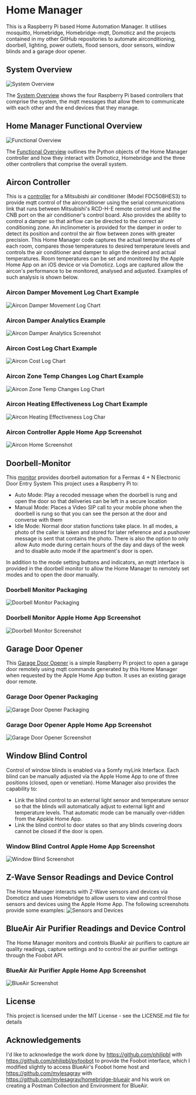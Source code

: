 # Home Manager
This is a Raspberry Pi based Home Automation Manager. It utilises mosquitto, Homebridge, Homebridge-mqtt, Domoticz and the projects contained in my other GitHub repositories to automate airconditioning, doorbell, lighting, power outlets, flood sensors, door sensors, window blinds and a garage door opener.

## System Overview
![System Overview](https://github.com/roscoe81/Home-Manager/blob/master/Documentation/System%20Overview.png)

The [System Overview](https://github.com/roscoe81/Home-Manager/blob/master/Documentation/Home%20Automation%20System%20Overview.pdf) shows the four Raspberry Pi based controllers that comprise the system, the mqtt messages that allow them to communicate with each other and the end devices that they manage.

## Home Manager Functional Overview
![Functional Overview](https://github.com/roscoe81/Home-Manager/blob/master/Documentation/Home%20Automation%20OOP%20Functional%20Overview.png)

The [Functional Overview](https://github.com/roscoe81/Home-Manager/blob/master/Documentation/Home%20Automation%20OOP%20Functional%20Overview.pdf) outlines the Python objects of the Home Manager controller and how they interact with Domoticz, Homebridge and the three other controllers that comprise the overall system.

## Aircon Controller
This is a [controller](https://github.com/roscoe81/Aircon-Controller) for a Mitsubishi air conditioner (Model FDC508HES3) to provide mqtt control of the airconditioner using the serial communications link that runs between Mitsubishi's RCD-H-E remote control unit and the CNB port on the air conditioner's control board. Also provides the ability to control a damper so that airflow can be directed to the correct air conditioning zone. An inclinometer is provided for the damper in order to detect its position and control the air flow between zones with greater precision. This Home Manager code captures the actual temperatures of each room, compares those temperatures to desired temperature levels and controls the air conditioner and damper to align the desired and actual temperatures. Room temperatures can be set and monitored by the Apple Home App on an iOS device or via Domoticz. Logs are captured allow the aircon's performance to be monitored, analysed and adjusted. Examples of such analysis is shown below.

### Aircon Damper Movement Log Chart Example
![Aircon Damper Movement Log Chart](https://github.com/roscoe81/Home-Manager/blob/master/Documentation/Damper_Movement.png)

### Aircon Damper Analytics Example
![Aircon Damper Analytics Screenshot](https://github.com/roscoe81/Home-Manager/blob/master/Documentation/Damper_Analytics.png)

### Aircon Cost Log Chart Example
![Aircon Cost Log Chart](https://github.com/roscoe81/Home-Manager/blob/master/Documentation/Cost.png)

### Aircon Zone Temp Changes Log Chart Example
![Aircon Zone Temp Changes Log Chart](https://github.com/roscoe81/Home-Manager/blob/master/Documentation/Zone_Temp_Changes.png)

### Aircon Heating Effectiveness Log Chart Example
![Aircon Heating Effectiveness Log Char](https://github.com/roscoe81/Home-Manager/blob/master/Documentation/Heating_Effectiveness.png)

### Aircon Controller Apple Home App Screenshot
![Aircon Home Screenshot](https://github.com/roscoe81/Home-Manager/blob/master/Documentation/Aircon_Screen.png)

## Doorbell-Monitor
This [monitor](https://github.com/roscoe81/Doorbell-Monitor/blob/master/README.md) provides doorbell automation for a Fermax 4 + N Electronic Door Entry System 
This project uses a Raspberry Pi to:
* Auto Mode: Play a recoded message when the doorbell is rung and open the door so that deliveries can be left in a secure location
* Manual Mode: Places a Video SIP call to your mobile phone when the doorbell is rung so that you can see the person at the door and converse with them
* Idle Mode: Normal door station functions take place.
In all modes, a photo of the caller is taken and stored for later reference and a pushover message is sent that contains the photo. There is also the option to only allow Auto mode during certain hours of the day and days of the week and to disable auto mode if the apartment's door is open.

In addition to the mode setting buttons and indicators, an mqtt interface is provided in the doorbell monitor to allow the Home Manager to remotely set modes and to open the door manually.

### Doorbell Monitor Packaging
![Doorbell Monitor Packaging](https://github.com/roscoe81/Doorbell-Monitor/blob/master/Schematics%20and%20Photos/IMG_3065.png)

### Doorbell Monitor Apple Home App Screenshot
![Doorbell Monitor Screenshot](https://github.com/roscoe81/Home-Manager/blob/master/Documentation/Doorbell_Screen.png)

## Garage Door Opener
This [Garage Door Opener](https://github.com/roscoe81/Garage-Door-Opener) is a simple Raspberry Pi project to open a garage door remotely using mqtt commands generated by this Home Manager when requested by the Apple Home App button. It uses an existing garage door remote.

### Garage Door Opener Packaging
![Garage Door Opener Packaging](https://github.com/roscoe81/Garage-Door-Opener/blob/master/Schematics%20and%20Photos/IMG_3204.png)

### Garage Door Opener Apple Home App Screenshot
![Garage Door Opener Screenshot](https://github.com/roscoe81/Home-Manager/blob/master/Documentation/64347399-0F79-48CE-B06A-61093BEE70FF.jpeg)

## Window Blind Control
Control of window blinds is enabled via a Somfy myLink Interface. Each blind can be manually adjusted via the Apple Home App to one of three positions (closed, open or venetian). Home Manager also provides the capability to:
* Link the blind control to an external light sensor and temperature sensor so that the blinds will automatically adjust to external light and temperature levels. That automatic mode can be manually over-ridden from the Appkle Home App.
* Link the blind control to door states so that any blinds covering doors cannot be closed if the door is open.

### Window Blind Control Apple Home App Screenshot
![Window Blind Screenshot](https://github.com/roscoe81/Home-Manager/blob/master/Documentation/Living_Screen.png)

## Z-Wave Sensor Readings and Device Control
The Home Manager interacts with Z-Wave sensors and devices via Domoticz and uses Homebridge to allow users to view and control those sensors and devices using the Apple Home App. The following screenshots provide some examples:
![Sensors and Devices](https://github.com/roscoe81/Home-Manager/blob/master/Documentation/B776A2B2-D773-44D4-B98A-E37C2AB8AD12.jpeg)

## BlueAir Air Purifier Readings and Device Control
The Home Manager monitors and controls BlueAir air purifiers to capture air quality readings, capture settings and to control the air purifier settings through the Foobot API.

### BlueAir Air Purifier Apple Home App Screenshot
![BlueAir Screenshot](https://github.com/roscoe81/Home-Manager/blob/master/Documentation/IMG_4349.png)

## License
This project is licensed under the MIT License - see the LICENSE.md file for details

## Acknowledgements
I'd like to acknowledge the work done by https://github.com/philipbl with https://github.com/philipbl/pyfoobot to provide the Foobot interface, which I modified slightly to access BlueAir's Foobot home host and https://github.com/mylesagray with https://github.com/mylesagray/homebridge-blueair and his work on creating a Postman Collection and Environment for BlueAir.
